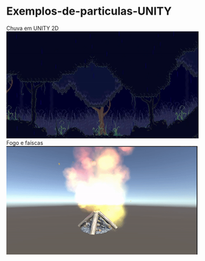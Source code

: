# Exemplos-de-particulas-UNITY
Chuva em UNITY 2D
![](https://github.com/AndreBeckPires/Exemplos-de-particulas-UNITY/blob/master/ezgif.com-gif-maker%20(1).gif)
Fogo e faíscas
![](https://github.com/AndreBeckPires/Exemplos-de-particulas-UNITY/blob/master/ezgif.com-gif-maker.gif)
